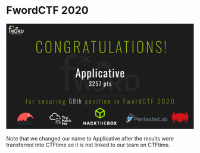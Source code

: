 # FwordCTF 2020

![](certificate.png)

Note that we changed our name to Applicative after the results were transferred into CTFtime so it is not linked to our team on CTFtime.
